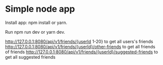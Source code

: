 # Simple node app

Install app: npm install or yarn.

Run npm run dev or yarn dev.

http://127.0.0.1:8080/api/v1/friends/{userId 1-20} to get all users's friends
http://127.0.0.1:8080/api/v1/friends/{userId}/other-friends to get all friends of friends
http://127.0.0.1:8080/api/v1/friends/{userId}/suggested-friends to get all suggested friends
